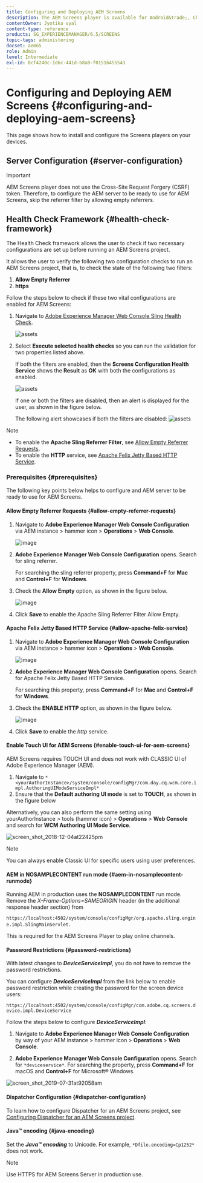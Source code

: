 ```yaml
---
title: Configuring and Deploying AEM Screens
description: The AEM Screens player is available for Android&trade;, Chrome OS, iOS, and Windows. Learn about the configuration and deployment of AEM Screens.
contentOwner: Jyotika syal
content-type: reference
products: SG_EXPERIENCEMANAGER/6.5/SCREENS
topic-tags: administering
docset: aem65
role: Admin
level: Intermediate
exl-id: 8cf4240c-1d6c-441d-b8a0-f01516455543
---
```

# Configuring and Deploying AEM Screens {#configuring-and-deploying-aem-screens}

This page shows how to install and configure the Screens players on your devices.

## Server Configuration {#server-configuration}

>[!IMPORTANT]
>
>AEM Screens player does not use the Cross-Site Request Forgery (CSRF) token. Therefore, to configure the AEM server to be ready to use for AEM Screens, skip the referrer filter by allowing empty referrers.

## Health Check Framework {#health-check-framework}

The Health Check framework allows the user to check if two necessary configurations are set up before running an AEM Screens project. 

It allows the user to verify the following two configuration checks to run an AEM Screens project, that is, to check the state of the following two filters:

1. **Allow Empty Referrer**
2. **https**

Follow the steps below to check if these two vital configurations are enabled for AEM Screens:

1. Navigate to [Adobe Experience Manager Web Console Sling Health Check](http://localhost:4502/system/console/healthcheck?tags=screensconfigs&overrideGlobalTimeout=).

   ![assets](assets/health-check1.png)


2. Select **Execute selected health checks** so you can run the validation for two properties listed above.

   If both the filters are enabled, then the **Screens Configuration Health Service** shows the **Result** as **OK** with both the configurations as enabled.

   ![assets](assets/health-check2.png)

   If one or both the filters are disabled, then an alert is displayed for the user, as shown in the figure below.

   The following alert showcases if both the filters are disabled:
    ![assets](assets/health-check3.png)

>[!NOTE]
>
>* To enable the **Apache Sling Referrer Filter**, see [Allow Empty Referrer Requests](/help/user-guide/configuring-screens-introduction.md#allow-empty-referrer-requests).
>* To enable the **HTTP** service, see [Apache Felix Jetty Based HTTP Service](/help/user-guide/configuring-screens-introduction.md#allow-apache-felix-service).

### Prerequisites {#prerequisites}

The following key points below helps to configure and AEM server to be ready to use for AEM Screens.

#### Allow Empty Referrer Requests {#allow-empty-referrer-requests}

1. Navigate to **Adobe Experience Manager Web Console Configuration** via AEM instance > hammer icon > **Operations** > **Web Console**.

   ![image](assets/config/empty-ref1.png)

1. **Adobe Experience Manager Web Console Configuration** opens. Search for sling referrer.

   For searching the sling referrer property, press **Command+F** for **Mac** and **Control+F** for **Windows**.

1. Check the **Allow Empty** option, as shown in the figure below.

    ![image](assets/config/empty-ref2.png)
    
1. Click **Save** to enable the Apache Sling Referrer Filter Allow Empty.


#### Apache Felix Jetty Based HTTP Service {#allow-apache-felix-service}

1. Navigate to **Adobe Experience Manager Web Console Configuration** via AEM instance > hammer icon > **Operations** > **Web Console**.

   ![image](assets/config/empty-ref1.png)

1. **Adobe Experience Manager Web Console Configuration** opens. Search for Apache Felix Jetty Based HTTP Service.

   For searching this property, press **Command+F** for **Mac** and **Control+F** for **Windows**.

1. Check the **ENABLE HTTP** option, as shown in the figure below.

   ![image](assets/config/config-1.png)

1. Click **Save** to enable the *http* service.

#### Enable Touch UI for AEM Screens {#enable-touch-ui-for-aem-screens}

AEM Screens requires TOUCH UI and does not work with CLASSIC UI of Adobe Experience Manager (AEM).

1. Navigate to `*<yourAuthorInstance>/system/console/configMgr/com.day.cq.wcm.core.impl.AuthoringUIModeServiceImpl*`
1. Ensure that the **Default authoring UI mode** is set to **TOUCH**, as shown in the figure below

Alternatively, you can also perform the same setting using yourAuthorInstance *>* tools (hammer icon) > **Operations** > **Web Console** and search for **WCM Authoring UI Mode Service**.

![screen_shot_2018-12-04at22425pm](assets/screen_shot_2018-12-04at22425pm.png)

>[!NOTE]
>
>You can always enable Classic UI for specific users using user preferences.

#### AEM in NOSAMPLECONTENT run mode {#aem-in-nosamplecontent-runmode}

Running AEM in production uses the **NOSAMPLECONTENT** run mode. Remove the *X-Frame-Options=SAMEORIGIN* header (in the additional response header section) from

`https://localhost:4502/system/console/configMgr/org.apache.sling.engine.impl.SlingMainServlet`.

This is required for the AEM Screens Player to play online channels.

#### Password Restrictions {#password-restrictions}

With latest changes to ***DeviceServiceImpl***, you do not have to remove the password restrictions.

You can configure ***DeviceServiceImpl*** from the link below to enable password restriction while creating the password for the screen device users:

`https://localhost:4502/system/console/configMgr/com.adobe.cq.screens.device.impl.DeviceService`

Follow the steps below to configure ***DeviceServiceImpl***:

1. Navigate to **Adobe Experience Manager Web Console Configuration** by way of your AEM instance > hammer icon > **Operations** > **Web Console**.

1. **Adobe Experience Manager Web Console Configuration** opens. Search for `*deviceservice*`. For searching the property, press **Command+F** for macOS and **Control+F** for Microsoft&reg; Windows.

![screen_shot_2019-07-31at92058am](assets/screen_shot_2019-07-31at92058am.png)

#### Dispatcher Configuration {#dispatcher-configuration}

To learn how to configure Dispatcher for an AEM Screens project, see [Configuring Dispatcher for an AEM Screens project](dispatcher-configurations-aem-screens.md).

#### Java&trade; encoding {#java-encoding}

Set the ***Java&trade; encoding*** to Unicode. For example, `*Dfile.encoding=Cp1252*` does not work.

>[!NOTE]
>
>Use HTTPS for AEM Screens Server in production use.
